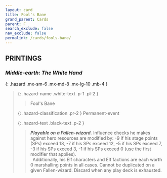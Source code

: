 ```yaml
---
layout: card
title: Fool's Bane
grand_parent: Cards
parent: F
search_exclude: false
nav_exclude: false
permalink: /cards/fools-bane/
---
```


## PRINTINGS


### _Middle-earth: The White Hand_

{: .hazard .mx-sm-6 .mx-md-8 .mx-lg-10 .mb-4 }
> {: .hazard-name .white-text .p-1 .pl-2 }
> > <div class="hazard-mp"></div>
> > <div class="card-name">Fool's Bane</div>
>
> {: .hazard-classification .pr-2 }
> Permanent-event
>
> {: .hazard-text .black-text .p-2 }
> > ***Playable on a Fallen-wizard.*** Influence checks he makes against hero resources are modified by: -9 if his stage points (SPs) exceed 18, -7 if his SPs exceed 12, -5 if his SPs exceed 7, -3 if his SPs exceed 3, -1 if his SPs exceed 0 (use the first modifier that applies). <br>&ensp;Additionally, his Elf characters and Elf factions are each worth 0 marshalling points in all cases. Cannot be duplicated on a given Fallen-wizard. Discard when any play deck is exhausted.  
>
